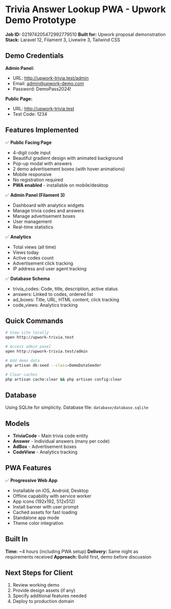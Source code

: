 # Trivia Answer Lookup PWA - Upwork Demo Prototype

**Job ID:** 021974205472992779510
**Built for:** Upwork proposal demonstration
**Stack:** Laravel 12, Filament 3, Livewire 3, Tailwind CSS

## Demo Credentials

**Admin Panel:**
- URL: http://upwork-trivia.test/admin
- Email: admin@upwork-demo.com
- Password: DemoPass2024!

**Public Page:**
- URL: http://upwork-trivia.test
- Test Code: 1234

## Features Implemented

✅ **Public Facing Page**
- 4-digit code input
- Beautiful gradient design with animated background
- Pop-up modal with answers
- 2 demo advertisement boxes (with hover animations)
- Mobile responsive
- No registration required
- **PWA enabled** - installable on mobile/desktop

✅ **Admin Panel (Filament 3)**
- Dashboard with analytics widgets
- Manage trivia codes and answers
- Manage advertisement boxes
- User management
- Real-time statistics

✅ **Analytics**
- Total views (all time)
- Views today
- Active codes count
- Advertisement click tracking
- IP address and user agent tracking

✅ **Database Schema**
- trivia_codes: Code, title, description, active status
- answers: Linked to codes, ordered list
- ad_boxes: Title, URL, HTML content, click tracking
- code_views: Analytics tracking

## Quick Commands

```bash
# View site locally
open http://upwork-trivia.test

# Access admin panel
open http://upwork-trivia.test/admin

# Add demo data
php artisan db:seed --class=DemoDataSeeder

# Clear caches
php artisan cache:clear && php artisan config:clear
```

## Database

Using SQLite for simplicity. Database file: `database/database.sqlite`

## Models

- **TriviaCode** - Main trivia code entity
- **Answer** - Individual answers (many per code)
- **AdBox** - Advertisement boxes
- **CodeView** - Analytics tracking

## PWA Features

✅ **Progressive Web App**
- Installable on iOS, Android, Desktop
- Offline capability with service worker
- App icons (192x192, 512x512)
- Install banner with user prompt
- Cached assets for fast loading
- Standalone app mode
- Theme color integration

## Built In

**Time:** ~4 hours (including PWA setup)
**Delivery:** Same night as requirements received
**Approach:** Build first, demo before discussion

## Next Steps for Client

1. Review working demo
2. Provide design assets (if any)
3. Specify additional features needed
4. Deploy to production domain
